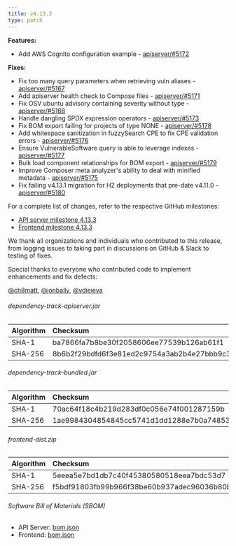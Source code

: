 ```yaml
---
title: v4.13.3
type: patch
---
```


**Features:**

* Add AWS Cognito configuration example - [apiserver/#5172]

**Fixes:**

* Fix too many query parameters when retrieving vuln aliases - [apiserver/#5167]
* Add apiserver health check to Compose files - [apiserver/#5171]
* Fix OSV ubuntu advisory containing severity without type - [apiserver/#5168]
* Handle dangling SPDX expression operators - [apiserver/#5173]
* Fix BOM export failing for projects of type NONE - [apiserver/#5178]
* Add whitespace sanitization in fuzzySearch CPE to fix CPE validation errors - [apiserver/#5176]
* Ensure VulnerableSoftware query is able to leverage indexes - [apiserver/#5177]
* Bulk load component relationships for BOM export - [apiserver/#5179]
* Improve Composer meta analyzer's ability to deal with minified metadata - [apiserver/#5175]
* Fix failing v4.13.1 migration for H2 deployments that pre-date v4.11.0 - [apiserver/#5180]

For a complete list of changes, refer to the respective GitHub milestones:

* [API server milestone 4.13.3](https://github.com/DependencyTrack/dependency-track/milestone/57?closed=1)
* [Frontend milestone 4.13.3](https://github.com/DependencyTrack/frontend/milestone/42?closed=1)

We thank all organizations and individuals who contributed to this release, from logging issues to taking part in discussions on GitHub & Slack to testing of fixes.

Special thanks to everyone who contributed code to implement enhancements and fix defects:  

[@ch8matt], [@jonbally], [@vdieieva]

###### dependency-track-apiserver.jar

| Algorithm | Checksum |
|:----------|:---------|
| SHA-1     | ba7866fa7b8be30f2058606ee77539b126ab61f1         |
| SHA-256   | 8b6b2f29bdfd6f3e81ed2c9754a3ab2b4e27bbb9c33e52f720700d7e73558adb         |

###### dependency-track-bundled.jar

| Algorithm | Checksum |
|:----------|:---------|
| SHA-1     | 70ac64f18c4b219d283df0c056e74f001287159b         |
| SHA-256   | 1ae9984304854845cc5741d1dd1288e7b0a748539f448e0d0899ef635bb33c28         |

###### frontend-dist.zip

| Algorithm | Checksum                                                         |
|:----------|:-----------------------------------------------------------------|
| SHA-1     | 5eeea5e7bd1db7c40f45380580518eea7bdc53d7                         |
| SHA-256   | f5bdf91803fb99b966f38be60b937adec96036b80bf7a793d32bb51b67f6fd7b |

###### Software Bill of Materials (SBOM)

* API Server: [bom.json](https://github.com/DependencyTrack/dependency-track/releases/download/4.13.3/bom.json)
* Frontend: [bom.json](https://github.com/DependencyTrack/frontend/releases/download/4.13.3/bom.json)

[apiserver/#5167]: https://github.com/DependencyTrack/dependency-track/pull/5167
[apiserver/#5168]: https://github.com/DependencyTrack/dependency-track/pull/5168
[apiserver/#5171]: https://github.com/DependencyTrack/dependency-track/pull/5171
[apiserver/#5172]: https://github.com/DependencyTrack/dependency-track/pull/5172
[apiserver/#5173]: https://github.com/DependencyTrack/dependency-track/pull/5173
[apiserver/#5175]: https://github.com/DependencyTrack/dependency-track/pull/5175
[apiserver/#5176]: https://github.com/DependencyTrack/dependency-track/pull/5176
[apiserver/#5177]: https://github.com/DependencyTrack/dependency-track/pull/5177
[apiserver/#5178]: https://github.com/DependencyTrack/dependency-track/pull/5178
[apiserver/#5179]: https://github.com/DependencyTrack/dependency-track/pull/5179
[apiserver/#5180]: https://github.com/DependencyTrack/dependency-track/pull/5180

[@ch8matt]: https://github.com/ch8matt
[@jonbally]: https://github.com/jonbally
[@vdieieva]: https://github.com/vdieieva
